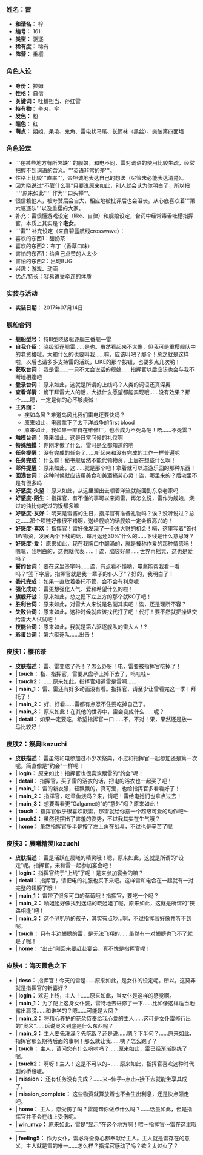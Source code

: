 ### 姓名：雷
* **和谐名：** 梓
* **编号：** 161
* **类型：** 驱逐
* **稀有度：** 稀有
* **阵营：** 重樱


### 角色人设
* **身份：** 拉姆
* **性格：** 自信
* **关键词：** 吐槽担当、孙红雷
* **持有物：** 拳刃、伞
* **发色：** 粉
* **瞳色：** 红
* **萌点：** 姐姐、呆毛、鬼角、雷电状马尾、长筒袜（黑丝）、突破第四面墙


### 角色设定
* '''在某些地方有所欠缺'''的舰娘，和电不同，雷对词语的使用比较生疏，经常把握不到词语的含义。'''英语非常的差'''。
* 性格上比较'''直率'''，会坦诚地表达自己的想法（尽管未必能表达清楚）。
* 因为晓说过“不管什么事”只要说原来如此，别人就会认为你明白了，所以把   '''“原来如此”'''  作为'''口头禅'''。
* 很信赖他人，被夸赞后会自大，相应地被批评后也会沮丧。从心底喜欢着'''第六驱逐队'''以及重樱的大家。
* 补充：雷很懂游戏设定（like、自律）和舰娘设定，台词中经常<s>毒舌</s>吐槽指挥官，本质上其实是个<strong>宅女</strong>。
* '''雷''' 补充设定（来自碧蓝航线crosswave）：
* 喜欢的东西1：甜奶茶
* 喜欢的东西2：布丁（香草口味）
* 害怕的东西1：给自己点赞的人太少
* 害怕的东西2：出现BUG
* 兴趣：游戏、动画
* 优点/特长：容易遭受牵连的体质


### 实装与活动
* **实装日期：** 2017年07月14日


### 舰船台词
* **舰船型号：** 特III型晓级驱逐舰三番舰—雷
* **自我介绍：** 晓级驱逐舰雷……是也。虽然看起来不太像，但我可是重樱舰队中的老资格哦，大和什么的也要叫我……嘛，应该叫吧？那个！总之就是这样啦，以后也请多多支持雷的活跃，LIKE的那个按钮，也要多点几次哟！
* **获取台词：** 我是雷……一只不太会说话的舰娘……指挥官以后应该也会与我不断地相逢吧
* **登录台词：** 原来如此，这就是所谓的上线吗？人类的词语还真深奥
* **查看详情：** 跪下拜雷大人的话，大抵什么愿望都能实现哦……没有效果？那个……嗯，一定是你的心不够虔诚！
* **主界面：**
  * 疾如岛风？难道岛风比我们雷电还要快吗？
  * 原来如此，电酱拿下了太平洋战争的first blood
  * 原来如此，我如果一直待在维修厂，也会成为不死鸟吧！唔……不死雷？
* **触摸台词：** 原来如此，这是日常问候的礼仪啊
* **特殊触摸：** 你刚才做了什么，雷可是全都知道的哟
* **任务提醒：** 没有完成的任务？……听起来和没有完成的工作一样普遍呢
* **任务完成：** 什么嘛！秘书舰居然不能代领物资，上层在想些什么啊！
* **邮件提醒：** 原来如此，这……就是那个吧！拿着就可以进游乐园的那种东西！
* **回港台词：** 这种时候就应该用美食和美酒犒劳心灵！诶，哪里来的？后宅里不是有很多吗
* **好感度-失望：** 原来如此，从这里溜出去顺着洋流就能回到东京老家吗……
* **好感度-陌生：** 指挥官，有不懂的事可以来问雷，再怎么说，雷作为舰娘，烧过的油比你吃过的饭都多嘛
* **好感度-友好：** 明天是雷酱的生日，指挥官有准备礼物吗？诶？没听说过？总之……那个项链好像很不错啊，送给舰娘的话舰娘一定会很高兴的！
* **好感度-喜欢：** 指挥官！雷好像发现了一个发大财的机会！喏，这里写着“首付1W物资，发展两个下线的话，每月返还30%”什么的……下线是什么意思呀？
* **好感度-爱：** 原来如此，现在我胸口中翻涌的，就是被称作爱的那种情感吗！嗯嗯，我明白的，这也就代表……！诶，脑袋好晕……世界再摇晃，这也是爱吗？
* **誓约台词：** 要在这里签字吗……诶，有点看不懂呐，电酱能帮我看一看吗？“签下字后，指挥官就是我一辈子的仆人了”？好的，我明白了！
* **委托完成：** 如果一直放着委托不管，会不会有利息呢
* **强化成功：** 雷更想强化人气、爱和希望什么的啦！
* **旗舰开战：** 原来如此，总之摁下左上方的那个就KO了吧！
* **胜利台词：** 原来如此，对雷大人来说是名副其实吧！诶，还是理所不容？
* **失败台词：** 原来如此，这种时候就应该找代打了吧！代打！要不然就把操纵交给雷大人试试吧！
* **技能台词：** 原来如此，我就是第六驱逐舰队的雷大人！?
* **彩蛋台词：** 第六驱逐队……出击！


### 皮肤1：樱花茶
* **皮肤描述：** 雷、雷变成了茶！？怎么办呀！电，雷要被指挥官吃掉了！
* **| touch：** 指、指挥官，雷要从盘子上掉下去了，呜哇哇~
* **| touch2：** ……原来如此。指挥官知道雷是雷啊……
* **| main_1：** 雷、雷还有好多动画没有看。指挥官，请至少让雷看完这一季！拜托了！
* **| main_2：** 好、好看……雷都有点忍不住要吃掉自己了。
* **| main_3：** 原来如此！在其他的世界中，雷会变成什么……呢？
* **| detail：** 如果一定要吃，希望指挥官一口……不，不对！果，果然还是放一马比较好！


### 皮肤2：祭典Ikazuchi
* **皮肤描述：** 雷虽然和电参加过不少次祭典，不过和指挥官一起参加还是第一次呢。简直像是“约会”一样呢！
* **| login：** 原来如此！指挥官也很喜欢跟雷的“约会”呢！
* **| detail：** 指挥官，买了雷的浴衣的话，把电的浴衣也一起买了吧！
* **| main_1：** 雷的新衣服，轻飘飘的，真可爱，也给指挥官多看看好了！
* **| main_2：** 指挥官，吃章鱼烧吗？来，请吧！雷给电她们也拿点过去！
* **| main_3：** 想要看看更“Galgame的”的“意外”吗？原来如此！
* **| touch：** 指挥官似乎很喜欢戳雷，那雷就给你摆一个超级可爱的动作吧〜
* **| touch2：** 虽然我摆出了害羞的姿势，不过我其实在生气哦？
* **| home：** 虽然指挥官多半是按了左上角在战斗，不过也是辛苦了呢


### 皮肤3：晨曦精灵Ikazuchi
* **皮肤描述：** 雷是活跃在晨曦的精灵哦！嗯，原来如此，这就是所谓的“设定”呢。指挥官，来和雷一起参加宴会吧！
* **| login：** 指挥官终于“上线”了呢！是来参加宴会的嘛？
* **| detail：** 指挥官，请把电的礼服也买下来吧。这样雷和电合在一起就有一对完整的翅膀了哦！
* **| main_1：** 雷带了很多可口的草莓哦！指挥官，要吃一个吗？
* **| main_2：** 响姐姐好像找到迷路的晓姐姐了呢，原来如此，这就是所谓的“狭路相逢”吧！
* **| main_3：** 这个叭叭叭的孩子，其实有点吵…啊，不过指挥官好像并听不到呢。
* **| touch：** 只有半边翅膀的雷，是无法飞翔的……虽然有一对翅膀也飞不了就是了呢！
* **| home：** “出击”刚回来要赶赴宴会，真不愧是指挥官呢！


### 皮肤4：海天霞色之下
* **| desc：** 指挥官！今天的雷是……原来如此，是女仆的设定呢。所以，这莫非就是指挥官的新喜好？
* **| login：** 欢迎上线，主人！……原来如此，当女仆是这样的感觉啊。
* **| main_1：** 为了配上这身女仆装，雷特地去进修了一下……比如像这样适当地露出肩膀……和谁学的？嗯……可能是大凤？
* **| main_2：** 将精心养护的花朵侍奉给我心爱的主人……这可是女仆雷修行出的“奥义”……话说奥义到底是什么东西呢？
* **| main_3：** 主人要先洗澡？先吃饭？还是说……嗯？下半句？……原来如此，指挥官那么期待后面的事啊！那么就让我……咦？怎么跑了？
* **| touch：** 主人，请问您有什么吩咐吗？……原来如此，雷已经渐渐熟练了呢。
* **| touch2：** 啊呀！主人！这是不可以的~……原来如此，指挥官喜欢这种时代剧的桥段呢。
* **| mission：** 还有任务没有完成？……来~伸手~点击~接下去就能坐享其成了。
* **| mission_complete：** 这些物资就算放着也不会生出利息，还是快点领走吧。
* **| home：** 主人，您受伤了吗？雷能帮你做点什么吗？……话虽如此，但是指挥官并不会在线上受伤呢。
* **| win_mvp：** 原来如此，雷是“显示”在这个地方啊！喂～指挥官～雷在这里哦——
* **| feeling5：** 作为女仆，雷必将全身心都奉献给主人。主人就是雷存在的意义，主人就是雷的唯一……怎么样？指挥官感动了吗？欸？太过火了？
